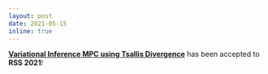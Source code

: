 ```yaml
---
layout: post
date: 2021-05-15
inline: true
---
```


<strong>[Variational Inference MPC using Tsallis Divergence](http://www.roboticsproceedings.org/rss17/p073.pdf)</strong>
has been accepted to **RSS 2021**!
